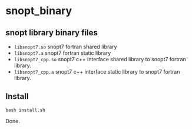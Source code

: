 # snopt_binary

## snopt library binary files

* `libsnopt7.so`  snopt7 fortran shared library
* `libsnopt7.a`   snopt7 fortran static library
* `libsnopt7_cpp.so` snopt7 c++ interface shared library to snopt7 fortran library.
* `libsnopt7_cpp.a`  snopt7 c++ interface static library to snopt7 fortran library.


## Install
```
bash install.sh
```

Done.
